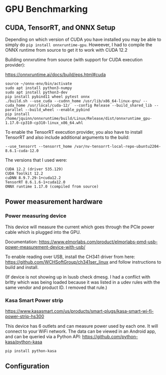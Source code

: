 # GPU Benchmarking

## CUDA, TensorRT, and ONNX Setup

Depending on which version of CUDA you have installed you may be able to simply do `pip install onnxruntime-gpu`.  Howeever, I had to compile the ONNX runtime from source to get it to work with CUDA 12.2

Building onnxrutime from source (with support for CUDA execution provider):

https://onnxruntime.ai/docs/build/eps.html#cuda

```
source ~/onnx-env/bin/activate
sudo apt install python3-numpy
sudo apt install python3-dev
pip install pybind11 wheel pytest onnx
./build.sh --use_cuda --cudnn_home /usr/lib/x86_64-linux-gnu/ --cuda_home /usr/local/cuda-12/  --config Release --build_shared_lib --parallel --build_wheel --enable_pybind
pip install /home/jquinn/onnxruntime/build/Linux/Release/dist/onnxruntime_gpu-1.17.0-cp310-cp310-linux_x86_64.whl
```

To enable the TensorRT execution provider, you also have to install TensorRT and also include additional arguments to the build:
```
--use_tensorrt --tensorrt_home /var/nv-tensorrt-local-repo-ubuntu2204-8.6.1-cuda-12.0
```

The versions that I used were:
```
CUDA 12.2 (driver 535.129)
CUDA Toolkit 12.2
cuDNN 8.9.7.29-1+cuda12.2
TensorRT 8.6.1.6-1+cuda12.0
ONNX runtime 1.17.0 (compiled from source)
```

## Power measurement hardware

### Power measuring device

This device will measure the current which goes through the PCIe power cable which is plugged into the GPU.

Documentation: https://www.elmorlabs.com/product/elmorlabs-pmd-usb-power-measurement-device-with-usb/

To enable reading over USB, install the CH341 driver from here: https://github.com/WCHSoftGroup/ch341ser_linux
and follow instructions to build and install.

(If device is not showing up in lsusb check dmesg. I had a conflict with brltty which was being loaded because it was listed in a udev rules with the same vendor and product ID. I removed that rule.)

### Kasa Smart Power strip

https://www.kasasmart.com/us/products/smart-plugs/kasa-smart-wi-fi-power-strip-hs300

This device has 6 outlets and can measure power used by each one.  It will connect to your WiFi network.  The data can be viewed in an Android app, and can be queried via a Python API: https://github.com/python-kasa/python-kasa

`pip install python-kasa`




## Configuration
